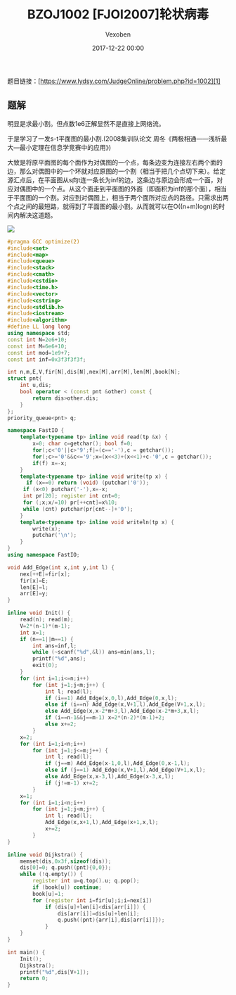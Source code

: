 ﻿---
layout: post
title: BZOJ1002 [FJOI2007]轮状病毒
date: 2017-12-22 00:00
categories: training
tags: Matrix-Tree
img: https://vexoben.github.io/assets/images/Blog/BZOJ1002-[FJOI2007]轮状病毒.jpg
author: Vexoben
---

题目链接：[https://www.lydsy.com/JudgeOnline/problem.php?id=1002][1]

## **题解**

明显是求最小割。但点数1e6正解显然不是直接上网络流。

于是学习了一发s-t平面图的最小割.(2008集训队论文 周冬《两极相通——浅析最大—最小定理在信息学竞赛中的应用》)

大致是将原平面图的每个面作为对偶图的一个点，每条边变为连接左右两个面的边，那么对偶图中的一个环就对应原图的一个割（相当于把几个点切下来）。给定源汇点后，在平面图从s向t连一条长为inf的边，这条边与原边会形成一个面，对应对偶图中的一个点。从这个面走到平面图的外面（即面积为inf的那个面），相当于平面图的一个割。对应到对偶图上，相当于两个面所对应点的路径。只需求出两个点之间的最短路，就得到了平面图的最小割。从而就可以在O((n+m)logn)的时间内解决这道题。

![][2]

```cpp
#pragma GCC optimize(2)
#include<set>
#include<map>
#include<queue>
#include<stack>
#include<cmath>
#include<cstdio>
#include<time.h>
#include<vector>
#include<cstring>
#include<stdlib.h>
#include<iostream>
#include<algorithm>
#define LL long long
using namespace std;
const int N=2e6+10;
const int M=6e6+10;
const int mod=1e9+7;
const int inf=0x3f3f3f3f;

int n,m,E,V,fir[N],dis[N],nex[M],arr[M],len[M],book[N];
struct pnt{
	int u,dis;
	bool operator < (const pnt &other) const {
		return dis>other.dis;
	}
};
priority_queue<pnt> q;

namespace FastIO {
	template<typename tp> inline void read(tp &x) {
		x=0; char c=getchar(); bool f=0;
		for(;c<'0'||c>'9';f|=(c=='-'),c = getchar());
		for(;c>='0'&&c<='9';x=(x<<3)+(x<<1)+c-'0',c = getchar());
		if(f) x=-x;
	}
	template<typename tp> inline void write(tp x) {
	  if (x==0) return (void) (putchar('0'));
     if (x<0) putchar('-'),x=-x;
     int pr[20]; register int cnt=0;
     for (;x;x/=10) pr[++cnt]=x%10;
     while (cnt) putchar(pr[cnt--]+'0');
	}
	template<typename tp> inline void writeln(tp x) {
		write(x);
		putchar('\n');
	}
}
using namespace FastIO;

void Add_Edge(int x,int y,int l) {
	nex[++E]=fir[x];
	fir[x]=E;
	len[E]=l;
	arr[E]=y;
}

inline void Init() {
	read(n); read(m);
	V=2*(n-1)*(m-1);
	int x=1;
	if (n==1||m==1) {
		int ans=inf,l;
		while (~scanf("%d",&l)) ans=min(ans,l);
		printf("%d",ans);
		exit(0);
	}
	for (int i=1;i<=n;i++)
		for (int j=1;j<m;j++) {
			int l; read(l);
			if (i==1) Add_Edge(x,0,l),Add_Edge(0,x,l);
			else if (i==n) Add_Edge(x,V+1,l),Add_Edge(V+1,x,l);
			else Add_Edge(x,x-2*m+3,l),Add_Edge(x-2*m+3,x,l);
			if (i==n-1&&j==m-1) x=2*(n-2)*(m-1)+2;
			else x+=2;
		}
	x=2;
	for (int i=1;i<n;i++)
		for (int j=1;j<=m;j++) {
			int l; read(l);
			if (j==m) Add_Edge(x-1,0,l),Add_Edge(0,x-1,l);
			else if (j==1) Add_Edge(x,V+1,l),Add_Edge(V+1,x,l);
			else Add_Edge(x,x-3,l),Add_Edge(x-3,x,l);
			if (j!=m-1) x+=2;
		}
	x=1;
	for (int i=1;i<n;i++)
		for (int j=1;j<m;j++) {
			int l; read(l);
			Add_Edge(x,x+1,l),Add_Edge(x+1,x,l);
			x+=2;
		}
}

inline void Dijkstra() {
	memset(dis,0x3f,sizeof(dis));
	dis[0]=0; q.push((pnt){0,0});
	while (!q.empty()) {
		register int u=q.top().u; q.pop();
		if (book[u]) continue;
		book[u]=1;
		for (register int i=fir[u];i;i=nex[i])
			if (dis[u]+len[i]<dis[arr[i]]) {
				dis[arr[i]]=dis[u]+len[i];
				q.push((pnt){arr[i],dis[arr[i]]});
			}
	}
}

int main() {
	Init();
	Dijkstra();
	printf("%d",dis[V+1]);
	return 0;
}
```


  [1]: https://www.lydsy.com/JudgeOnline/problem.php?id=1002
  [2]: https://vexoben.github.io/assets/images/Blog/2017-12-21-BZOJ1001-%5BBeiJing2006%5D%E7%8B%BC%E6%8A%93%E5%85%94%E5%AD%90%282%29.jpg